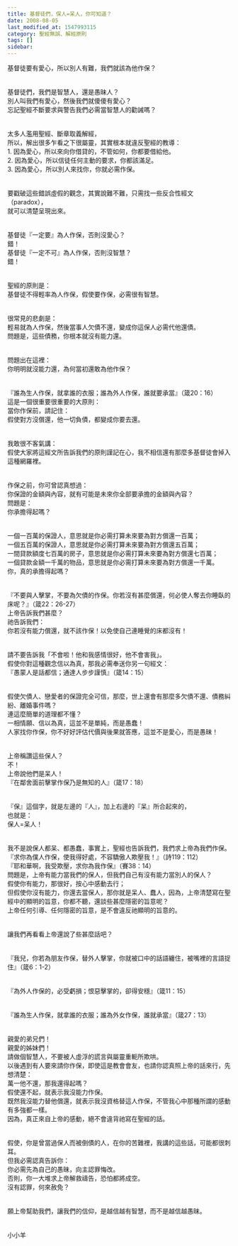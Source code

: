 ```yaml
---
title: 基督徒們，保人=呆人，你可知道？
date: 2008-08-05
last_modified_at: 1547993115
category: 聖經無誤、解經原則
tags: []
sidebar: 
---
```


<p>基督徒要有愛心，所以別人有難，我們就該為他作保？<br/><!--more--><br/><br/>基督徒們，我們是智慧人，還是愚昧人？<br/>別人叫我們有愛心，然後我們就傻傻有愛心？<br/>忘記聖經不斷要求與警告我們必需當智慧人的勸誡嗎？<br/><br/><br/>太多人濫用聖經、斷章取義解經，<br/>所以，解出很多乍看之下很屬靈，其實根本就違反聖經的教導：<br/>1.	因為愛心，所以來向你借貸的，不管如何，你都要借給他。<br/>2.	因為愛心，所以信徒任何主動的要求，你都該滿足。<br/>3.	因為愛心，所以別人來找你，你就必需作保。<br/><br/><br/>要戳破這些錯誤虛假的觀念，其實說難不難，只需找一些反合性經文（paradox），<br/>就可以清楚呈現出來。<br/><br/><br/>基督徒『一定要』為人作保，否則沒愛心？<br/>錯！<br/>基督徒『一定不可』為人作保，否則沒智慧？<br/>錯！<br/><br/><br/>聖經的原則是：<br/>基督徒不得輕率為人作保，假使要作保，必需很有智慧。<br/><br/><br/>很常見的悲劇是：<br/>輕易就為人作保，然後當事人欠債不還，變成你這保人必需代他還債。<br/>問題是，這些債務，你根本就沒有能力還。<br/><br/><br/>問題出在這裡：<br/>你明明就沒能力還，為何當初還敢為他作保？<br/><br/><br/>『誰為生人作保，就拿誰的衣服；誰為外人作保，誰就要承當』（箴20：16）<br/>這是一個很重要很重要的大原則：<br/>當你作保前，請記住：<br/>假使對方沒償還，他一切負債，都變成你要去還。<br/><br/><br/>我敢很不客氣講：<br/>假使大家將這經文所告訴我們的原則謹記在心，我不相信還有那麼多基督徒會掉入這種網羅裡。<br/><br/><br/>作保之前，你可曾認真想過：<br/>你保證的金額與內容，就有可能是未來你全部要承擔的金額與內容？<br/>問題是：<br/>你承擔得起嗎？<br/><br/><br/>一個一百萬的保證人，意思就是你必需打算未來要為對方償還一百萬；<br/>一個五百萬的保證人，意思就是你必需打算未來要為對方償還五百萬；<br/>一間貸款額度七百萬的房子，意思就是你必需打算未來要為對方償還七百萬；<br/>一個貸款金額一千萬的物品，意思就是你必需打算未來要為對方償還一千萬。<br/>你，真的承擔得起嗎？<br/><br/><br/>『不要與人擊掌，不要為欠債的作保。你若沒有甚麼償還，何必使人奪去你睡臥的床呢？』（箴22：26-27）<br/>上帝告訴我們甚麼？<br/>祂告訴我們：<br/>你若沒有能力償還，就不該作保！以免使自己連睡覺的床都沒有！<br/><br/><br/>請不要告訴我「不會啦！他和我感情很好，他不會害我」。<br/>假使你對這種觀念信以為真，那我必需奉送你另一句經文：<br/>『愚蒙人是話都信；通達人步步謹慎』（箴14：15）<br/><br/><br/>假使欠債人、戀愛者的保證完全可信，那麼，世上還會有那麼多欠債不還、債務糾紛、離婚事件嗎？<br/>連這麼簡單的道理都不懂？<br/>一相情願、信以為真，這並不是單純，而是愚蠢！<br/>人家找你作保，你不好好評估代價與後果就答應，這並不是愛心，而是愚昧！<br/><br/><br/>上帝稱讚這些保人？<br/>不！<br/>上帝說他們是呆人！<br/>『在鄰舍面前擊掌作保乃是無知的人』（箴17：18）<br/><br/><br/>『保』這個字，就是左邊的『人』，加上右邊的『呆』所合起來的，<br/>也就是：<br/>保人=呆人！<br/><br/><br/>我不是說保人都呆、都愚蠢，事實上，聖經也告訴我們，我們求上帝為我們作保。<br/>『求你為僕人作保，使我得好處，不容驕傲人欺壓我！』（詩119：112）<br/>『耶和華啊，我受欺壓，求你為我作保』（賽38：14）<br/>問題是，上帝有能力當我們的保人，但我們自己有沒有能力當別人的保人？<br/>假使你有能力，那很好，按心中感動去行；<br/>但假使你沒有能力，你還去當保人，那你就是呆人、蠢人，因為，上帝清楚寫在聖經中的顯明的旨意，你都不聽，還談些甚麼隱密的旨意呢？<br/>上帝任何引導、任何隱密的旨意，是不會違反祂顯明的旨意的。<br/><br/><br/>讓我們再看看上帝還說了些甚麼話吧？<br/><br/><br/>『我兒，你若為朋友作保，替外人擊掌，你就被口中的話語纏住，被嘴裡的言語捉住』（箴6：1-2）<br/><br/><br/>『為外人作保的，必受虧損；恨惡擊掌的，卻得安穩』（箴11：15）<br/><br/><br/>『誰為生人作保，就拿誰的衣服；誰為外女作保，誰就承當』（箴27：13）<br/><br/><br/>親愛的弟兄們！<br/>親愛的姊妹們！<br/>請做個智慧人，不要被人虛浮的謊言與屬靈重軛所欺哄。<br/>以後遇到有人要來請你作保，即使這是教會會友，也請你認真照上帝的話來行，先想清楚：<br/>萬一他不還，那我還得起嗎？<br/>假使還不起，就表示我沒能力作保。<br/>既然我沒能力替他償還，就表示我沒資格替這人作保，不管我心中那種所謂的感動有多強都一樣。<br/>因為，真正來自上帝的感動，絕不會違背祂寫在聖經的話。<br/><br/><br/>假使，你是曾當過保人而被倒債的人，在你的苦難裡，我講的這些話，可能都很刺耳。<br/>但我必需認真告訴你：<br/>你必需先為自己的愚昧，向主認罪悔改。<br/>否則，你一大堆求上帝解救禱告，恐怕都將成空。<br/>沒有認罪，何來赦免？<br/><br/><br/>願上帝幫助我們，讓我們的信仰，是越信越有智慧，而不是越信越愚昧。<br/><br/><br/>小小羊</p>